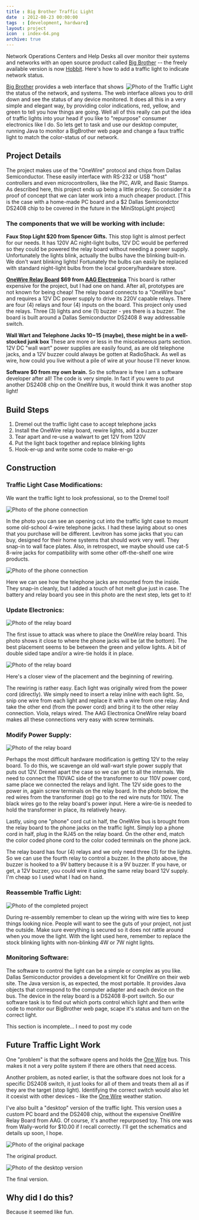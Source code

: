 ```yaml
---
title : Big Brother Traffic Light
date  : 2012-08-23 00:00:00
tags  : [development, hardware]
layout: project
icon  : index-64.png
archive: true
---
```

Network Operations Centers and Help Desks all over monitor their systems and networks with an open source product called [Big Brother][bigbrother] -- the freely available version is now [Hobbit][hobbit]. Here's how to add a traffic light to indicate network status.

<img style="float: right;" src="LightComplete1.png" alt="Photo of the Traffic Light" />

[Big Brother][bigbrother] provides a web interface that shows the status of the network, and systems. The web interface allows you to drill down and see the status of any device monitored. It does all this in a very simple and elegant way, by providing color indications, red, yellow, and green to tell you how things are going. Well all of this really can put the idea of traffic lights into your head if you like to "repurpose" consumer electronics like I do. So lets get to task and use our desktop computer, running Java to monitor a BigBrother web page and change a faux traffic light to match the color-status of our network.

## Project Details
The project makes use of the "OneWire" protocol and chips from Dallas Semiconductor. These easily interface with RS-232 or USB "host" controllers and even microcontrollers, like the PIC, AVR, and Basic Stamps. As described here, this project ends up being a little pricey. So  consider it a proof of concept that we can later work into a much cheaper product. [This is the case with a home-made PC board and a $2 Dallas Semicondctor DS2408 chip to be covered in the future in the MiniStopLight project]

### The components that we will be working with include:

**Faux Stop Light $20 from Spencer Gifts.**
This stop light is almost perfect for our needs. It has 120V AC night-light bulbs, 12V DC would be perferred so they could be powered the relay board without needing a power supply. Unfortunately the lights blink, actually the bulbs have the blinking built-in. We don't want blinking lights! Fortunately the bulbs can easily be replaced with standard night-light bulbs from the local grocery/hardware store.

**<a href="http://www.aagelectronica.com/aag/index.html">OneWire Relay Board</a> $69 from <a href="http://www.aagelectronica.com">AAG Electronica</a>**
This board is rather expensive for the project, but I had one on hand. After all, prototypes are not known for being cheap! The relay board connects to a "OneWire bus" and requires a 12V DC power supply to drive its 220V capable relays. There are four (4) relays and four (4) inputs on the board. This project only used the relays. Three (3) lights and one (1) buzzer - yes there is a buzzer. The board is built around a Dallas Semiconductor DS2408 8 way addressable switch.

**Wall Wart and Telephone Jacks $10-$15 (maybe), these might be in a well-stocked junk box**
These are more or less in the miscelaneous parts section. 12V DC "wall wart" power supplies are easily found, as are old telephone jacks, and a 12V buzzer could always be gotten at RadioShack. As well as wire, how could you live without a pile of wire at your house I'll never know.

**Software $0 from my own brain.**
So the software is free I am a software developer after all! The code is very simple. In fact if you were to put another DS2408 chip on the OneWire bus, it would think it was another stop light!

## Build Steps

1. Dremel out the traffic light case to accept telephone jacks
2. Install the OneWire relay board, rewire lights, add a buzzer
3. Tear apart and re-use a walwart to get 12V from 120V
4. Put the light back together and replace blinking lights
5. Hook-er-up and write some code to make-er-go

## Construction

### Traffic Light Case Modifications:

We want the traffic light to look professional, so to the Dremel tool!

![Photo of the phone connection](PhoneConnection1.png)

In the photo you can see an opening cut into the traffic light case to mount some old-school 4-wire telephone jacks. I had these laying about so ones that you purchase will be different. Levitron has some jacks that you can buy, designed for their home systems that should work very well. They snap-in to wall face plates. Also, in retrospect, we maybe should use cat-5 8-wire jacks for compatibility with some other off-the-shelf one wire products.

![Photo of the phone connection](PhoneConnection2.png)

Here we can see how the telephone jacks are mounted from the inside. They snap-in cleanly, but I added a touch of hot melt glue just in case. The battery and relay board you see in this photo are the next step, lets get to it!

### Update Electronics:

![Photo of the relay board](RelayBoard3.png)

The first issue to attack was where to place the OneWire relay board. This photo shows it close to where the phone jacks will be (at the bottom). The best placement seems to be between the green and yellow lights. A bit of double sided tape and/or a wire-tie holds it in place.

![Photo of the relay board](RelayBoard2.png)

Here's a closer view of the placement and the beginning of rewiring.

The rewiring is rather easy. Each light was originally wired from the power cord (directly). We simply need to insert a relay inline with each light. So, snip one wire from each light and replace it with a wire from one relay. And take the other end (from the power cord) and bring it to the other relay connection. Viola, relays wired. The AAG Electronica OneWire relay board makes all these connections very easy with screw terminals.

### Modify Power Supply:

![Photo of the relay board](RelayBoard1.png)

Perhaps the most difficult hardware modification is getting 12V to the relay board. To do this, we scavenge an old wall-wart style power supply that puts out 12V. Dremel apart the case so we can get to all the internals. We need to connect the 110VAC side of the transformer to our 110V power cord, same place we connected the relays and light. The 12V side goes to the power in, again screw terminals on the relay board. In the photo below, the red wires from the transformer (top) go to the red wire nuts for 110V. The black wires go to the relay board's power input. Here a wire-tie is needed to hold the transformer in place, its relatively heavy.

Lastly, using one "phone" cord cut in half, the OneWire bus is brought from the relay board to the phone jacks on the traffic light. Simply lop a phone cord in half, plug in the RJ45 on the relay board. On the other end, match the color coded phone cord to the color coded terminals on the phone jack.

The relay board has four (4) relays and we only need three (3) for the lights. So we can use the fourth relay to control a buzzer. In the photo above, the buzzer is hooked to a 9V battery because it is a 9V buzzer. If you have, or get, a 12V buzzer, you could wire it using the same relay board 12V supply. I'm cheap so I used what I had on hand.

### Reassemble Traffic Light:

![Photo of the completed project](LightComplete1.png)

During re-assembly remember to clean up the wiring with wire ties to keep things looking nice. People will want to see the guts of your project, not just the outside. Make sure everything is secured so it does not rattle around when you move the light. With the light used here, remember to replace the stock blinking lights with non-blinking 4W or 7W night lights.

### Monitoring Software:
The software to control the light can be a simple or complex as you like. Dallas Semiconductor provides a development kit for OneWire on their web site. The Java version is, as expected, the most portable. It provides Java objects that correspond to the computer adapter and each device on the bus. The device in the relay board is a DS2408 8-port switch. So our software task is to find out which ports control which light and then write code to monitor our BigBrother web page, scape it's status and turn on the correct light.

This section is incomplete... I need to post my code

## Future Traffic Light Work
One "problem" is that the software opens and holds the [One Wire][onewire] bus. This makes it not a very polite system if there are others that need access.

Another problem, as noted earlier, is that the software does not look for a specific DS2408 switch, it just looks for all of them and treats them all as if they are the target (stop light). Identifying the correct switch would also let it coexist with other devices - like the [One Wire][onewire] weather station.

I've also built a "desktop" version of the traffic light. This version uses a custom PC board and the DS2408 chip, without the expensive OneWire Relay Board from AAG. Of course, it's another repurposed toy. This one was from Wally-world for $10.00 if I recall correctly. I'll get the schematics and details up soon, I hope.

![Photo of the original package](DesktopTrafficLight01.png)

The original product.

![Photo of the desktop version](DesktopTrafficLight02.png)

The final version.

## Why did I do this?

Because it seemed like fun.

 [bigbrother]: href="http://www.bb4.org/
 [hobbit]: http://hobbitmon.sourceforge.net
 [onewire]: http://www.maxim-ic.com/1-Wire.cfm
